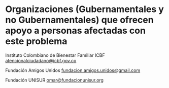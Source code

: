 Organizaciones (Gubernamentales y no Gubernamentales) que ofrecen apoyo a personas afectadas con este problema
=============

Instituto Colombiano de Bienestar Familiar ICBF
atencionalciudadano@icbf.gov.co

Fundación Amigos Unidos
fundacion.amigos.unidos@gmail.com

Fundación UNISUR
omar@fundacionunisur.org